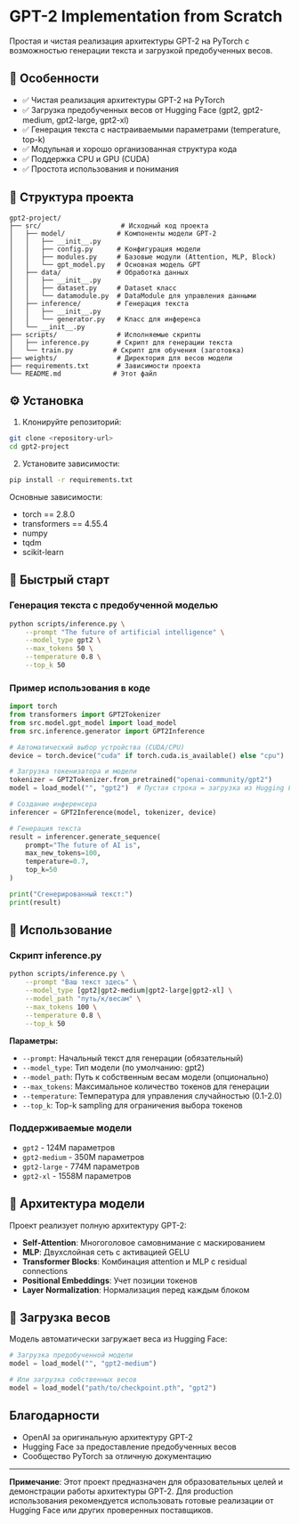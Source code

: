 # GPT-2 Implementation from Scratch

Простая и чистая реализация архитектуры GPT-2 на PyTorch с возможностью генерации текста и загрузкой предобученных весов.

## 🚀 Особенности

- ✅ Чистая реализация архитектуры GPT-2 на PyTorch
- ✅ Загрузка предобученных весов от Hugging Face (gpt2, gpt2-medium, gpt2-large, gpt2-xl)
- ✅ Генерация текста с настраиваемыми параметрами (temperature, top-k)
- ✅ Модульная и хорошо организованная структура кода
- ✅ Поддержка CPU и GPU (CUDA)
- ✅ Простота использования и понимания

## 📁 Структура проекта

```
gpt2-project/
├── src/                    # Исходный код проекта
│   ├── model/             # Компоненты модели GPT-2
│   │   ├── __init__.py
│   │   ├── config.py      # Конфигурация модели
│   │   ├── modules.py     # Базовые модули (Attention, MLP, Block)
│   │   └── gpt_model.py   # Основная модель GPT
│   ├── data/              # Обработка данных
│   │   ├── __init__.py
│   │   ├── dataset.py     # Dataset класс
│   │   └── datamodule.py  # DataModule для управления данными
│   ├── inference/         # Генерация текста
│   │   ├── __init__.py
│   │   └── generator.py   # Класс для инференса
│   └── __init__.py
├── scripts/               # Исполняемые скрипты
│   ├── inference.py       # Скрипт для генерации текста
│   └── train.py          # Скрипт для обучения (заготовка)
├── weights/               # Директория для весов модели
├── requirements.txt       # Зависимости проекта
└── README.md             # Этот файл
```

## ⚙️ Установка

1. Клонируйте репозиторий:
```bash
git clone <repository-url>
cd gpt2-project
```

2. Установите зависимости:
```bash
pip install -r requirements.txt
```

Основные зависимости:
- torch == 2.8.0
- transformers == 4.55.4
- numpy
- tqdm
- scikit-learn

## 🎯 Быстрый старт

### Генерация текста с предобученной моделью

```bash
python scripts/inference.py \
    --prompt "The future of artificial intelligence" \
    --model_type gpt2 \
    --max_tokens 50 \
    --temperature 0.8 \
    --top_k 50
```

### Пример использования в коде

```python
import torch
from transformers import GPT2Tokenizer
from src.model.gpt_model import load_model
from src.inference.generator import GPT2Inference

# Автоматический выбор устройства (CUDA/CPU)
device = torch.device("cuda" if torch.cuda.is_available() else "cpu")

# Загрузка токенизатора и модели
tokenizer = GPT2Tokenizer.from_pretrained("openai-community/gpt2")
model = load_model("", "gpt2")  # Пустая строка = загрузка из Hugging Face

# Создание инференсера
inferencer = GPT2Inference(model, tokenizer, device)

# Генерация текста
result = inferencer.generate_sequence(
    prompt="The future of AI is",
    max_new_tokens=100,
    temperature=0.7,
    top_k=50
)

print("Сгенерированный текст:")
print(result)
```

## 🔧 Использование

### Скрипт inference.py

```bash
python scripts/inference.py \
    --prompt "Ваш текст здесь" \
    --model_type [gpt2|gpt2-medium|gpt2-large|gpt2-xl] \
    --model_path "путь/к/весам" \
    --max_tokens 100 \
    --temperature 0.8 \
    --top_k 50
```

**Параметры:**
- `--prompt`: Начальный текст для генерации (обязательный)
- `--model_type`: Тип модели (по умолчанию: gpt2)
- `--model_path`: Путь к собственным весам модели (опционально)
- `--max_tokens`: Максимальное количество токенов для генерации
- `--temperature`: Температура для управления случайностью (0.1-2.0)
- `--top_k`: Top-k sampling для ограничения выбора токенов

### Поддерживаемые модели

- `gpt2` - 124M параметров
- `gpt2-medium` - 350M параметров  
- `gpt2-large` - 774M параметров
- `gpt2-xl` - 1558M параметров

## 🧠 Архитектура модели

Проект реализует полную архитектуру GPT-2:

- **Self-Attention**: Многоголовое самовнимание с маскированием
- **MLP**: Двухслойная сеть с активацией GELU
- **Transformer Blocks**: Комбинация attention и MLP с residual connections
- **Positional Embeddings**: Учет позиции токенов
- **Layer Normalization**: Нормализация перед каждым блоком

## 💾 Загрузка весов

Модель автоматически загружает веса из Hugging Face:

```python
# Загрузка предобученной модели
model = load_model("", "gpt2-medium")

# Или загрузка собственных весов
model = load_model("path/to/checkpoint.pth", "gpt2")
```

## Благодарности

- OpenAI за оригинальную архитектуру GPT-2
- Hugging Face за предоставление предобученных весов
- Сообщество PyTorch за отличную документацию

---

**Примечание**: Этот проект предназначен для образовательных целей и демонстрации работы архитектуры GPT-2. Для production использования рекомендуется использовать готовые реализации от Hugging Face или других проверенных поставщиков.